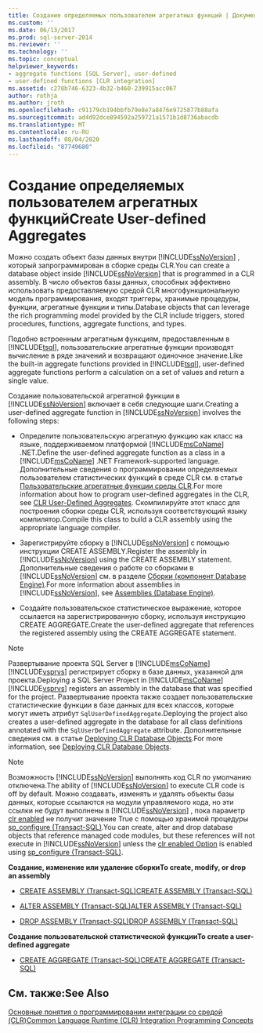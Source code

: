 ```yaml
---
title: Создание определяемых пользователем агрегатных функций | Документация Майкрософт
ms.custom: ''
ms.date: 06/13/2017
ms.prod: sql-server-2014
ms.reviewer: ''
ms.technology: ''
ms.topic: conceptual
helpviewer_keywords:
- aggregate functions [SQL Server], user-defined
- user-defined functions [CLR integration]
ms.assetid: c278b746-6323-4b32-b460-239915acc067
author: rothja
ms.author: jroth
ms.openlocfilehash: c91179cb194bbfb79e8e7a8476e9725877b88afa
ms.sourcegitcommit: ad4d92dce894592a259721a1571b1d8736abacdb
ms.translationtype: MT
ms.contentlocale: ru-RU
ms.lasthandoff: 08/04/2020
ms.locfileid: "87749680"
---
```

# <a name="create-user-defined-aggregates"></a><span data-ttu-id="abc55-102">Создание определяемых пользователем агрегатных функций</span><span class="sxs-lookup"><span data-stu-id="abc55-102">Create User-defined Aggregates</span></span>
  <span data-ttu-id="abc55-103">Можно создать объект базы данных внутри [!INCLUDE[ssNoVersion](../../includes/ssnoversion-md.md)] , который запрограммирован в сборке среды CLR.</span><span class="sxs-lookup"><span data-stu-id="abc55-103">You can create a database object inside [!INCLUDE[ssNoVersion](../../includes/ssnoversion-md.md)] that is programmed in a CLR assembly.</span></span> <span data-ttu-id="abc55-104">В число объектов базы данных, способных эффективно использовать предоставляемую средой CLR многофункциональную модель программирования, входят триггеры, хранимые процедуры, функции, агрегатные функции и типы.</span><span class="sxs-lookup"><span data-stu-id="abc55-104">Database objects that can leverage the rich programming model provided by the CLR include triggers, stored procedures, functions, aggregate functions, and types.</span></span>  
  
 <span data-ttu-id="abc55-105">Подобно встроенным агрегатным функциям, предоставленным в [!INCLUDE[tsql](../../includes/tsql-md.md)], пользовательские агрегатные функции производят вычисление в ряде значений и возвращают одиночное значение.</span><span class="sxs-lookup"><span data-stu-id="abc55-105">Like the built-in aggregate functions provided in [!INCLUDE[tsql](../../includes/tsql-md.md)], user-defined aggregate functions perform a calculation on a set of values and return a single value.</span></span>  
  
 <span data-ttu-id="abc55-106">Создание пользовательской агрегатной функции в [!INCLUDE[ssNoVersion](../../includes/ssnoversion-md.md)] включает в себя следующие шаги.</span><span class="sxs-lookup"><span data-stu-id="abc55-106">Creating a user-defined aggregate function in [!INCLUDE[ssNoVersion](../../includes/ssnoversion-md.md)] involves the following steps:</span></span>  
  
-   <span data-ttu-id="abc55-107">Определите пользовательскую агрегатную функцию как класс на языке, поддерживаемом платформой [!INCLUDE[msCoName](../../includes/msconame-md.md)] .NET.</span><span class="sxs-lookup"><span data-stu-id="abc55-107">Define the user-defined aggregate function as a class in a [!INCLUDE[msCoName](../../includes/msconame-md.md)] .NET Framework-supported language.</span></span> <span data-ttu-id="abc55-108">Дополнительные сведения о программировании определяемых пользователем статистических функций в среде CLR см. в статье [Пользовательские агрегатные функции среды CLR](../clr-integration-database-objects-user-defined-functions/clr-user-defined-aggregates.md).</span><span class="sxs-lookup"><span data-stu-id="abc55-108">For more information about how to program user-defined aggregates in the CLR, see [CLR User-Defined Aggregates](../clr-integration-database-objects-user-defined-functions/clr-user-defined-aggregates.md).</span></span> <span data-ttu-id="abc55-109">Скомпилируйте этот класс для построения сборки среды CLR, используя соответствующий языку компилятор.</span><span class="sxs-lookup"><span data-stu-id="abc55-109">Compile this class to build a CLR assembly using the appropriate language compiler.</span></span>  
  
-   <span data-ttu-id="abc55-110">Зарегистрируйте сборку в [!INCLUDE[ssNoVersion](../../includes/ssnoversion-md.md)] с помощью инструкции CREATE ASSEMBLY.</span><span class="sxs-lookup"><span data-stu-id="abc55-110">Register the assembly in [!INCLUDE[ssNoVersion](../../includes/ssnoversion-md.md)] using the CREATE ASSEMBLY statement.</span></span> <span data-ttu-id="abc55-111">Дополнительные сведения о работе со сборками в [!INCLUDE[ssNoVersion](../../includes/ssnoversion-md.md)] см. в разделе [Сборки (компонент Database Engine)](../clr-integration/assemblies-database-engine.md).</span><span class="sxs-lookup"><span data-stu-id="abc55-111">For more information about assemblies in [!INCLUDE[ssNoVersion](../../includes/ssnoversion-md.md)], see [Assemblies &#40;Database Engine&#41;](../clr-integration/assemblies-database-engine.md).</span></span>  
  
-   <span data-ttu-id="abc55-112">Создайте пользовательское статистическое выражение, которое ссылается на зарегистрированную сборку, используя инструкцию CREATE AGGREGATE.</span><span class="sxs-lookup"><span data-stu-id="abc55-112">Create the user-defined aggregate that references the registered assembly using the CREATE AGGREGATE statement.</span></span>  
  
> [!NOTE]  
>  <span data-ttu-id="abc55-113">Развертывание проекта SQL Server в [!INCLUDE[msCoName](../../includes/msconame-md.md)][!INCLUDE[vsprvs](../../includes/vsprvs-md.md)] регистрирует сборку в базе данных, указанной для проекта.</span><span class="sxs-lookup"><span data-stu-id="abc55-113">Deploying a SQL Server Project in [!INCLUDE[msCoName](../../includes/msconame-md.md)][!INCLUDE[vsprvs](../../includes/vsprvs-md.md)] registers an assembly in the database that was specified for the project.</span></span> <span data-ttu-id="abc55-114">Развертывание проекта также создает пользовательские статистические функции в базе данных для всех классов, которые могут иметь атрибут `SqlUserDefinedAggregate`.</span><span class="sxs-lookup"><span data-stu-id="abc55-114">Deploying the project also creates a user-defined aggregate in the database for all class definitions annotated with the `SqlUserDefinedAggregate` attribute.</span></span> <span data-ttu-id="abc55-115">Дополнительные сведения см. в статье [Deploying CLR Database Objects](../clr-integration/deploying-clr-database-objects.md).</span><span class="sxs-lookup"><span data-stu-id="abc55-115">For more information, see [Deploying CLR Database Objects](../clr-integration/deploying-clr-database-objects.md).</span></span>  
  
> [!NOTE]  
>  <span data-ttu-id="abc55-116">Возможность [!INCLUDE[ssNoVersion](../../includes/ssnoversion-md.md)] выполнять код CLR по умолчанию отключена.</span><span class="sxs-lookup"><span data-stu-id="abc55-116">The ability of [!INCLUDE[ssNoVersion](../../includes/ssnoversion-md.md)] to execute CLR code is off by default.</span></span> <span data-ttu-id="abc55-117">Можно создавать, изменять и удалять объекты базы данных, которые ссылаются на модули управляемого кода, но эти ссылки не будут выполнены в [!INCLUDE[ssNoVersion](../../includes/ssnoversion-md.md)] , пока параметр [clr enabled](../../database-engine/configure-windows/clr-enabled-server-configuration-option.md) не получит значение True с помощью хранимой процедуры [sp_configure (Transact-SQL)](/sql/relational-databases/system-stored-procedures/sp-configure-transact-sql).</span><span class="sxs-lookup"><span data-stu-id="abc55-117">You can create, alter and drop database objects that reference managed code modules, but these references will not execute in [!INCLUDE[ssNoVersion](../../includes/ssnoversion-md.md)] unless the [clr enabled Option](../../database-engine/configure-windows/clr-enabled-server-configuration-option.md) is enabled using [sp_configure (Transact-SQL)](/sql/relational-databases/system-stored-procedures/sp-configure-transact-sql).</span></span>  
  
 <span data-ttu-id="abc55-118">**Создание, изменение или удаление сборки**</span><span class="sxs-lookup"><span data-stu-id="abc55-118">**To create, modify, or drop an assembly**</span></span>  
  
-   [<span data-ttu-id="abc55-119">CREATE ASSEMBLY (Transact-SQL)</span><span class="sxs-lookup"><span data-stu-id="abc55-119">CREATE ASSEMBLY &#40;Transact-SQL&#41;</span></span>](/sql/t-sql/statements/create-assembly-transact-sql)  
  
-   [<span data-ttu-id="abc55-120">ALTER ASSEMBLY (Transact-SQL)</span><span class="sxs-lookup"><span data-stu-id="abc55-120">ALTER ASSEMBLY &#40;Transact-SQL&#41;</span></span>](/sql/t-sql/statements/alter-assembly-transact-sql)  
  
-   [<span data-ttu-id="abc55-121">DROP ASSEMBLY (Transact-SQL)</span><span class="sxs-lookup"><span data-stu-id="abc55-121">DROP ASSEMBLY &#40;Transact-SQL&#41;</span></span>](/sql/t-sql/statements/drop-assembly-transact-sql)  
  
 <span data-ttu-id="abc55-122">**Создание пользовательской статистической функции**</span><span class="sxs-lookup"><span data-stu-id="abc55-122">**To create a user-defined aggregate**</span></span>  
  
-   [<span data-ttu-id="abc55-123">CREATE AGGREGATE (Transact-SQL)</span><span class="sxs-lookup"><span data-stu-id="abc55-123">CREATE AGGREGATE &#40;Transact-SQL&#41;</span></span>](/sql/t-sql/statements/create-aggregate-transact-sql)  
  
## <a name="see-also"></a><span data-ttu-id="abc55-124">См. также:</span><span class="sxs-lookup"><span data-stu-id="abc55-124">See Also</span></span>  
 [<span data-ttu-id="abc55-125">Основные понятия о программировании интеграции со средой (CLR)</span><span class="sxs-lookup"><span data-stu-id="abc55-125">Common Language Runtime &#40;CLR&#41; Integration Programming Concepts</span></span>](../clr-integration/common-language-runtime-clr-integration-programming-concepts.md)  
  
  
